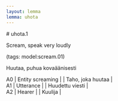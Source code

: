 ```yaml
---
layout: lemma
lemma: uhota
---
```


<div class="sense">
# <span class="sensename">uhota.1</span>

<span class="description">Scream, speak very loudly</span>

(tags: model:scream.01)

<span class="description">Huutaa, puhua kovaäänisesti</span>

A0 | Entity screaming |   | Taho, joka huutaa |  
A1 | Utterance |   | Huudettu viesti |  
A2 | Hearer |   | Kuulija |  

</div>

